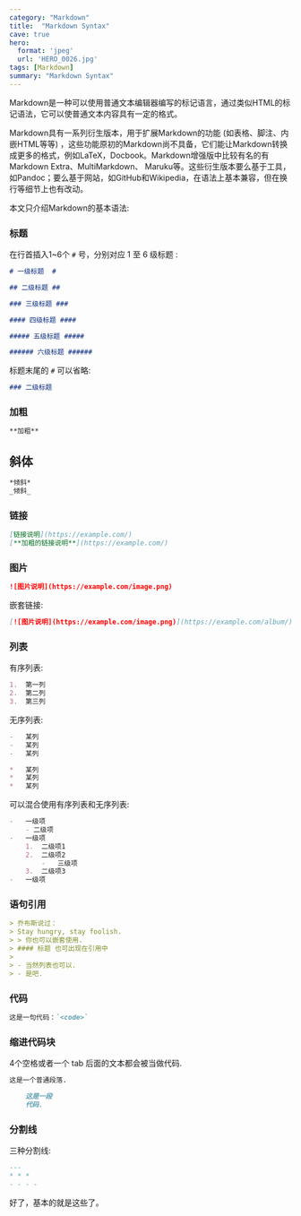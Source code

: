 ```yaml
---
category: "Markdown"
title:  "Markdown Syntax"
cave: true
hero:
  format: 'jpeg'
  url: 'HERO_0026.jpg'
tags: [Markdown]
summary: "Markdown Syntax"
---
```

Markdown是一种可以使用普通文本编辑器编写的标记语言，通过类似HTML的标记语法，它可以使普通文本内容具有一定的格式。



Markdown具有一系列衍生版本，用于扩展Markdown的功能 (如表格、脚注、内嵌HTML等等) ，这些功能原初的Markdown尚不具备，它们能让Markdown转换成更多的格式，例如LaTeX，Docbook。Markdown增强版中比较有名的有Markdown Extra、MultiMarkdown、 Maruku等。这些衍生版本要么基于工具，如Pandoc；要么基于网站，如GitHub和Wikipedia，在语法上基本兼容，但在换行等细节上也有改动。

本文只介绍Markdown的基本语法:

### 标题 ###

在行首插入1~6个 `#` 号，分别对应 1 至 6 级标题 :

```md
# 一级标题  #

## 二级标题 ##

### 三级标题 ###

#### 四级标题 ####

##### 五级标题 #####

###### 六级标题 ######
```

标题末尾的 `#` 可以省略:

```md
### 二级标题
```

### 加粗 ###

```md
**加粗**
```

## 斜体 ###

```md
*倾斜*
_倾斜_
```

### 链接 ###

```md
[链接说明](https://example.com/)
[**加粗的链接说明**](https://example.com/)
```

### 图片 ###

```md
![图片说明](https://example.com/image.png)
```

嵌套链接:

```md
[![图片说明](https://example.com/image.png)](https://example.com/album/)
```

### 列表 ###

有序列表:

```md
1.  第一列
2.  第二列
3.  第三列
```

无序列表:

```md
-   某列
-   某列
-   某列
```

```md
*   某列
*   某列
*   某列
```

可以混合使用有序列表和无序列表:

```md
-   一级项
	- 二级项
-   一级项
	1.  二级项1
	2.  二级项2
		-   三级项
	3.  二级项3
-   一级项
```

### 语句引用 ###

```md
> 乔布斯说过：
> Stay hungry, stay foolish.
> > 你也可以嵌套使用.
> #### 标题 也可出现在引用中
>
> - 当然列表也可以.
> - 是吧.
```

### 代码 ###

```md
这是一句代码：`<code>`
```

### 缩进代码块 ###

4个空格或者一个 tab 后面的文本都会被当做代码.

```md
这是一个普通段落.

	这是一段
	代码.
```

### 分割线 ###

三种分割线:

```md
---
* * *
- - - -
```

好了，基本的就是这些了。
